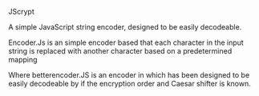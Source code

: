 JScrypt

A simple JavaScript string encoder, designed to be easily decodeable.

Encoder.Js is an simple encoder based that each character in the input string is replaced with another character based on a predetermined mapping

Where betterencoder.JS is an encoder in which has been designed to be easily decodeable by if the encryption order and Caesar shifter is known. 
